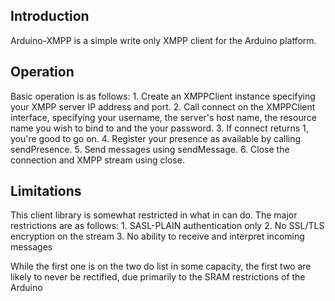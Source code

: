 Introduction
------------

Arduino-XMPP is a simple write only XMPP client for the Arduino platform.

Operation
---------

Basic operation is as follows:
    1. Create an XMPPClient instance specifying your XMPP server IP address and port.
    2. Call connect on the XMPPClient interface, specifying your username, the server's host name, the resource name you wish to bind to and the your password.
    3. If connect returns 1, you're good to go on.
    4. Register your presence as available by calling sendPresence.
    5. Send messages using sendMessage.
    6. Close the connection and XMPP stream using close.

Limitations
-----------

This client library is somewhat restricted in what in can do. The major restrictions are as follows:
    1. SASL-PLAIN authentication only
    2. No SSL/TLS encryption on the stream
    3. No ability to receive and interpret incoming messages

While the first one is on the two do list in some capacity, the first two are likely to never be rectified, due primarily to the SRAM restrictions of the Arduino
